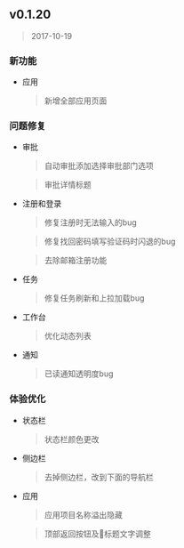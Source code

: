 ## v0.1.20
>2017-10-19

### 新功能

  * 应用

    > 新增全部应用页面


### 问题修复

  * 审批

    > 自动审批添加选择审批部门选项

    > 审批详情标题

  * 注册和登录

    > 修复注册时无法输入的bug

    > 修复找回密码填写验证码时闪退的bug

    > 去除邮箱注册功能

  * 任务

    > 修复任务刷新和上拉加载bug

  * 工作台

    > 优化动态列表

  * 通知

    > 已读通知透明度bug


### 体验优化

  * 状态栏

    > 状态栏颜色更改

  * 侧边栏

    > 去掉侧边栏，改到下面的导航栏

  * 应用

    > 应用项目名称溢出隐藏

    > 顶部返回按钮及标题文字调整
